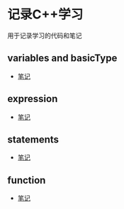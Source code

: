 # 记录C++学习
用于记录学习的代码和笔记

## variables and basicType
- [笔记](/cpp_primer_practice/variables_and_basicTypes/1.md)

## expression
- [笔记](/cpp_primer_practice/expression/1.md)

## statements
- [笔记](/cpp_primer_practice/statements_and_function/statements.md)

## function
- [笔记](/cpp_primer_practice/statements_and_function/function.md)